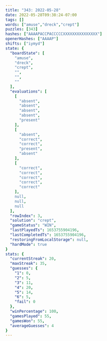 ```yaml
---
title: "343: 2022-05-28"
date: 2022-05-28T09:38:24-07:00
tags: []
words: ["amuse","dreck","crept"]
puzzles: [343]
hashes: ["AAAAPACCPACCCCCXXXXXXXXXXXXXXX"]
openerHashes: ["AAAAP"]
shifts: ["iymyd"]
state: {
  "boardState": [
    "amuse",
    "dreck",
    "crept",
    "",
    "",
    ""
  ],
  "evaluations": [
    [
      "absent",
      "absent",
      "absent",
      "absent",
      "present"
    ],
    [
      "absent",
      "correct",
      "correct",
      "present",
      "absent"
    ],
    [
      "correct",
      "correct",
      "correct",
      "correct",
      "correct"
    ],
    null,
    null,
    null
  ],
  "rowIndex": 3,
  "solution": "crept",
  "gameStatus": "WIN",
  "lastPlayedTs": 1653755904196,
  "lastCompletedTs": 1653755904196,
  "restoringFromLocalStorage": null,
  "hardMode": true
}
stats: {
  "currentStreak": 20,
  "maxStreak": 35,
  "guesses": {
    "1": 0,
    "2": 5,
    "3": 11,
    "4": 20,
    "5": 14,
    "6": 5,
    "fail": 0
  },
  "winPercentage": 100,
  "gamesPlayed": 55,
  "gamesWon": 55,
  "averageGuesses": 4
}
---
```


<!-- more -->
